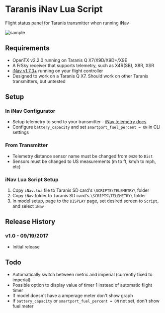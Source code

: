 # Taranis iNav Lua Script

Flight status panel for Taranis transmitter when running iNav

![sample](http://www.leethost.com/link_pics/iNav.png "iNav Lua Script")

## Requirements

* OpenTX v2.2.0 running on Taranis Q X7/X9D/X9D+/X9E
* A FrSky receiver that supports telemetry, such as X4R(SB), X8R, XSR
* [iNav v1.7.3+](https://github.com/iNavFlight/inav/releases) running on your flight controller
* Designed to work on a Taranis Q X7. Should work on other Taranis transmitters, but untested

## Setup

### In iNav Configurator

* Setup telemetry to send to your transmitter - [iNav telemetry docs](https://github.com/iNavFlight/inav/blob/master/docs/Telemetry.md)
* Configure `battery_capacity` and set `smartport_fuel_percent = ON` in CLI settings

### From Transmitter

* Telemetry distance sensor name must be changed from `0420` to `Dist`
* Sensors must be changed to US measurements (m to ft, km/h to mph, etc)

### iNav Lua Script Setup

1. Copy `iNav.lua` file to Taranis SD card's `\SCRIPTS\TELEMETRY\` folder
2. Copy `iNav` folder to Taranis SD card's `\SCRIPTS\TELEMETRY\` folder
3. In model setup, page to the `DISPLAY` page, set desired screen to `Script`, and select `iNav`

## Release History

### v1.0 - 09/19/2017
* Initial release

## Todo

* Automatically switch between metric and imperial (currently fixed to imperial)
* Possible option to display value of timer 1 instead of automatic flight timer
* If model doesn't have a amperage meter don't show graph
* If `battery_capacity` or `smartport_fuel_percent = ON` not set, don't show fuel meter
